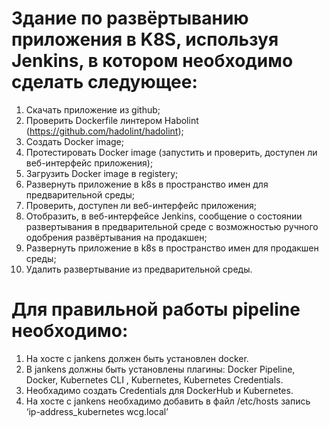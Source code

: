 # Здание по развёртыванию приложения в K8S, используя Jenkins, в котором необходимо сделать следующее:
1.	Скачать приложение из github;
2.	Проверить Dockerfile линтером Habolint (https://github.com/hadolint/hadolint);
3.	Создать Docker image;
4.	Протестировать Docker image (запустить и проверить, доступен ли веб-интерфейс приложения);
5.	Загрузить Docker image в registery;
6.	Развернуть приложение в k8s в пространство имен для предварительной среды;
7.	Проверить, доступен ли веб-интерфейс приложения;
8.	Отобразить, в веб-интерфейсе Jenkins, сообщение о состоянии развертывания в предварительной среде с возможностью ручного одобрения развёртывания на продакшен;
9.	Развернуть приложение в k8s в пространство имен для продакшен среды;
10.	Удалить развертывание из предварительной среды.

# Для правильной работы pipeline необходимо:
1.	На хосте с jankens должен быть установлен docker.
2.	В jankens должны быть установлены плагины: Docker Pipeline, Docker, Kubernetes CLI , Kubernetes, Kubernetes Credentials.
3.	Необхадимо создать Credentials для DockerHub  и Kubernetes.
4.	На хосте с jankens необхадимо добавить в файл /etc/hosts запись ‘ip-address_kubernetes wcg.local’
